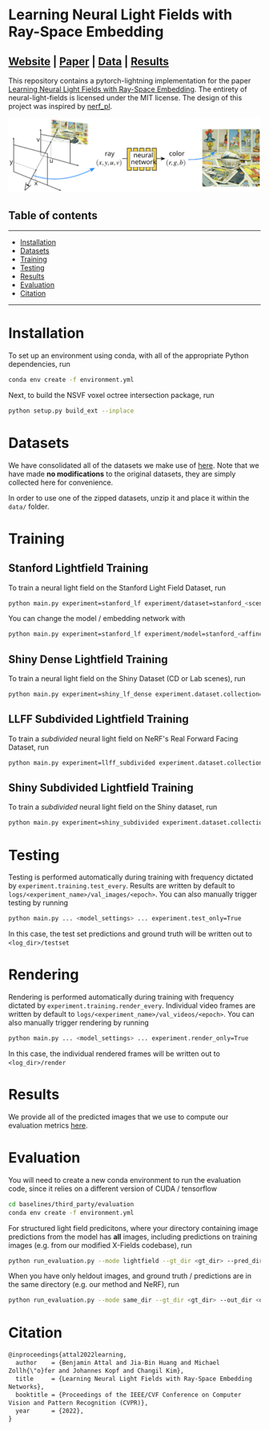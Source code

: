 # Learning Neural Light Fields with Ray-Space Embedding
## [Website](https://neural-light-fields.github.io/) |  [Paper](https://arxiv.org/abs/2112.01523) | [Data](https://drive.google.com/drive/folders/1MnniS2uk5vIQ4XtzVSbD-CY7oEZQoL-2?usp=sharing) | [Results](https://drive.google.com/drive/folders/1PHIFKF-KFllbyQACRf4-CBolQOM5-Fvk?usp=sharing)

This repository contains a pytorch-lightning implementation for the paper [Learning Neural Light Fields with Ray-Space Embedding](https://arxiv.org/abs/2112.01523). The entirety of neural-light-fields is licensed under the MIT license. The design of this project was inspired by [nerf_pl](https://github.com/kwea123/nerf_pl).

![](web_teaser.svg)

## Table of contents
-----
  * [Installation](#Installation)
  * [Datasets](#Datasets)
  * [Training](#Training)
  * [Testing](#Testing)
  * [Results](#Results)
  * [Evaluation](#Evaluation)
  * [Citation](#Citation)
------


# Installation

To set up an environment using conda, with all of the appropriate Python dependencies, run

```bash
conda env create -f environment.yml
```

Next, to build the NSVF voxel octree intersection package, run

```bash
python setup.py build_ext --inplace
```

# Datasets

We have consolidated all of the datasets we make use of [here](https://drive.google.com/drive/folders/1MnniS2uk5vIQ4XtzVSbD-CY7oEZQoL-2?usp=sharing). Note that we have made **no modifications** to the original datasets, they are simply collected here for convenience.

In order to use one of the zipped datasets, unzip it and place it within the `data/` folder.

# Training

## Stanford Lightfield Training

To train a neural light field on the Stanford Light Field Dataset, run

```bash
python main.py experiment=stanford_lf experiment/dataset=stanford_<scene>
```

You can change the model / embedding network with

```bash
python main.py experiment=stanford_lf experiment/model=stanford_<affine/feature/no_embed>
```

## Shiny Dense Lightfield Training

To train a neural light field on the Shiny Dataset (CD or Lab scenes), run

```bash
python main.py experiment=shiny_lf_dense experiment.dataset.collection=<scene>
```

## LLFF Subdivided Lightfield Training

To train a *subdivided* neural light field on NeRF's Real Forward Facing Dataset, run

```bash
python main.py experiment=llff_subdivided experiment.dataset.collection=<scene>  experiment.model.subdivision.max_hits=<num_subdivisions>
```

## Shiny Subdivided Lightfield Training

To train a *subdivided* neural light field on the Shiny dataset, run

```bash
python main.py experiment=shiny_subdivided experiment.dataset.collection=<scene> experiment.model.subdivision.max_hits=<num_subdivisions>
```

# Testing
Testing is performed automatically during training with frequency dictated by `experiment.training.test_every`. Results are written by default to `logs/<experiment_name>/val_images/<epoch>`. You can also manually trigger testing by running

```bash
python main.py ... <model_settings> ... experiment.test_only=True
```

In this case, the test set predictions and ground truth will be written out to `<log_dir>/testset`

# Rendering
Rendering is performed automatically during training with frequency dictated by `experiment.training.render_every`. Individual video frames are written by default to `logs/<experiment_name>/val_videos/<epoch>`. You can also manually trigger rendering by running

```bash
python main.py ... <model_settings> ... experiment.render_only=True
```

In this case, the individual rendered frames will be written out to `<log_dir>/render`

# Results

We provide all of the predicted images that we use to compute our evaluation metrics [here](https://drive.google.com/drive/folders/1PHIFKF-KFllbyQACRf4-CBolQOM5-Fvk?usp=sharing).

# Evaluation

You will need to create a new conda environment to run the evaluation code, since it relies on a different version of CUDA / tensorflow

```bash
cd baselines/third_party/evaluation
conda env create -f environment.yml
```

For structured light field predicitons, where your directory containing image predictions from the model has **all** images, including predictions on training images (e.g. from our modified X-Fields codebase), run

```bash
python run_evaluation.py --mode lightfield --gt_dir <gt_dir> --pred_dir <pred_dir> --out_dir <out_dir> --metrics_file <out_metrics_file>
```

When you have only heldout images, and ground truth / predictions are in the same directory (e.g. our method and NeRF), run

```bash
python run_evaluation.py --mode same_dir --gt_dir <gt_dir> --out_dir <out_dir> --metrics_file <out_metrics_file>
```


# Citation

```
@inproceedings{attal2022learning,
  author    = {Benjamin Attal and Jia-Bin Huang and Michael Zollh{\"o}fer and Johannes Kopf and Changil Kim},
  title     = {Learning Neural Light Fields with Ray-Space Embedding Networks},
  booktitle = {Proceedings of the IEEE/CVF Conference on Computer Vision and Pattern Recognition (CVPR)},
  year      = {2022},
}
```
